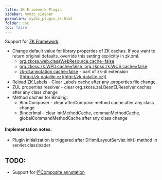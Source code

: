 ```yaml
---
title: ZK Framework Plugin
sidebar: mydoc_sidebar
permalink: mydoc_plugin_zk.html
folder: doc
toc: false
---
```


Support for [ZK Framework](http://www.zkoss.org/).
* Change default value for library properties of ZK caches. If you want to return original defaults, override this
setting explicitly in zk.xml.
    * [org.zkoss.web.classWebResource.cache=false](http://books.zkoss.org/wiki/ZK_Configuration_Reference/zk.xml/The_Library_Properties/org.zkoss.web.classWebResource.cache)
    * [org.zkoss.zk.WPD.cache=false, org.zkoss.zk.WCS.cache=false](http://books.zkoss.org/wiki/ZK_Configuration_Reference/zk.xml/The_Library_Properties/org.zkoss.zk.WPD.cache)
    * [zk-dl.annotation.cache=false](https://code.google.com/p/zk-dl/source/browse/trunk/ZKComposer/src/main/resources/metainfo/zk/config.xml) -
       part of zk-dl extension ([http://zk.datalite.cz](http://zk.datalite.cz))
* Reload [ZK Labels](http://books.zkoss.org/wiki/ZK_Developer's_Reference/Internationalization/Labels) -
    Clear Labels cache after any .properties file change.
* ZUL properties resolver - clear org.zkoss.zel.BeanELResolver caches after any class change
* Method caches for Binding:
    * BindComposer - clear afterCompose method cache after any class change
    * BinderImpl - clear initMethodCache, commanMethodCache, globalCommandMethodCache after any class change


#### Implementation notes:
* Plugin initialization is triggered after DHtmlLayoutServlet.init() method in servlet classloader


## TODO:
* Support for [@Composite annotation](http://books.zkoss.org/wiki/ZK_Developer's_Reference/UI_Composing/Composite_Component#Define_Components_with_Java_Annotations)
